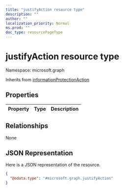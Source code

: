```yaml
---
title: "justifyAction resource type"
description: ""
author: ""
localization_priority: Normal
ms.prod: ""
doc_type: resourcePageType
---
```


# justifyAction resource type


Namespace: microsoft.graph




Inherits from [informationProtectionAction](../resources/informationprotectionaction.md)

## Properties
|Property|Type|Description|
|:---|:---|:---|

## Relationships
None

## JSON Representation
Here is a JSON representation of the resource.
<!-- {
  "blockType": "resource",
  "@odata.type": "microsoft.graph.justifyAction"
}
-->
``` json
{
  "@odata.type": "#microsoft.graph.justifyAction"
}
```

